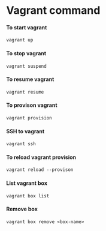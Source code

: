 # Vagrant command

#### To start vagrant 
```
vagrant up 
```
#### To stop vagrant
```
vagrant suspend
```
#### To resume vagrant
```
vagrant resume
```
#### To provison vagrant
```
vagrant provision
```
#### SSH to vagrant
```
vagrant ssh
```
#### To reload vagrant provision
```
vagrant reload --provison
```
#### List vagrant box
```
vagrant box list
```
#### Remove box 
```
vagrant box remove <box-name>
```